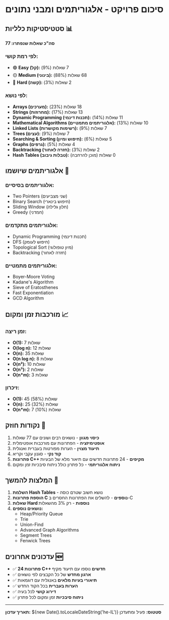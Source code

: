 # סיכום פרויקט - אלגוריתמים ומבני נתונים

## סטטיסטיקות כלליות 📊

**סה"כ שאלות שנפתרו: 77**

### לפי רמת קושי:
- 🟢 **Easy (קל):** 7 שאלות (9%)
- 🟡 **Medium (בינוני):** 68 שאלות (88%)
- 🔴 **Hard (קשה):** 2 שאלות (3%)

### לפי נושא:
- **Arrays (מערכים):** 18 שאלות (23%)
- **Strings (מחרוזות):** 13 שאלות (17%)
- **Dynamic Programming (תכנות דינמי):** 11 שאלות (14%)
- **Mathematical Algorithms (אלגוריתמים מתמטיים):** 10 שאלות (13%)
- **Linked Lists (רשימות מקושרות):** 7 שאלות (9%)
- **Trees (עצים):** 7 שאלות (9%)
- **Searching & Sorting (חיפוש ומיון):** 5 שאלות (6%)
- **Graphs (גרפים):** 4 שאלות (5%)
- **Backtracking (חזרה לאחור):** 2 שאלות (3%)
- **Hash Tables (טבלות גיבוב):** 0 שאלות (מוכן להרחבה)

## אלגוריתמים שיושמו 🧠

### אלגוריתמים בסיסיים:
- Two Pointers (שני מצביעים)
- Binary Search (חיפוש בינארי)
- Sliding Window (חלון גלילה)
- Greedy (חמדני)

### אלגוריתמים מתקדמים:
- Dynamic Programming (תכנות דינמי)
- DFS (חיפוש לעומק)
- Topological Sort (מיון טופולוגי)
- Backtracking (חזרה לאחור)

### אלגוריתמים מתמטיים:
- Boyer-Moore Voting
- Kadane's Algorithm
- Sieve of Eratosthenes
- Fast Exponentiation
- GCD Algorithm

## מורכבות זמן ומקום 📈

### זמן ריצה:
- **O(1):** 7 שאלות
- **O(log n):** 12 שאלות
- **O(n):** 35 שאלות
- **O(n log n):** 8 שאלות
- **O(n²):** 10 שאלות
- **O(n³):** 2 שאלות
- **O(n*m):** 3 שאלות

### זיכרון:
- **O(1):** 45 שאלות (58%)
- **O(n):** 25 שאלות (32%)
- **O(n*m):** 7 שאלות (10%)

## נקודות חוזק 💪

1. **כיסוי מגוון** - נושאים רבים ושונים עם 77 שאלות
2. **אופטימיזציה** - הפתרונות עם מורכבות אופטימלית
3. **תיעוד מצוין** - הערות מפורטות בעברית ואנגלית
4. **קוד נקי** - סגנון עקבי וקריא
5. **פתרונות C++ מקיפים** - 24 פתרונות חדשים עם תיאור מלא של הבעיות
6. **ניתוח אלגוריתמי** - כל פתרון כולל ניתוח סיבכיות זמן ומקום

## המלצות להמשך 🚀

1. **השלמת Hash Tables** - נושא חשוב שטרם כוסה
2. **הוספת פתרונות C נוספים** - להשלים את הפתרונות החסרים ב-C
3. **שאלות Hard נוספות** - רק 3% מהשאלות
4. **נושאים נוספים:**
   - Heap/Priority Queue
   - Trie
   - Union-Find
   - Advanced Graph Algorithms
   - Segment Trees
   - Fenwick Trees

## עדכונים אחרונים 🆕

- ✅ **24 פתרונות C++ חדשים** נוספו עם תיעוד מקיף
- ✅ **ארגון מחדש** של כל הקבצים לפי נושאים
- ✅ **תיאורי בעיות מלאים** באנגלית עם דוגמאות
- ✅ **הערות בעברית** בכל הקוד החדש
- ✅ **דירוג קושי** לכל בעיה
- ✅ **ניתוח סיבכיות** זמן ומקום לכל פתרון

---
**תאריך עדכון:** ${new Date().toLocaleDateString('he-IL')}
**סטטוס:** פעיל ומתעדכן